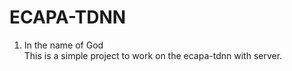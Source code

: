 # ECAPA-TDNN
1. In the name of God </br>
This is a simple project to work on the ecapa-tdnn with server.</br>
